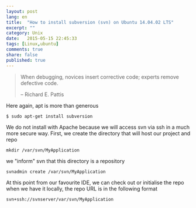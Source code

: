 ```yaml
---
layout: post
lang: en
title:  "How to install subversion (svn) on Ubuntu 14.04.02 LTS"
excerpt: ""
category: Unix
date:   2015-05-15 22:45:33
tags: [Linux,ubuntu]
comments: true
share: false
published: true
---
```


> When debugging, novices insert corrective code; experts remove defective code.
> 
> – Richard E. Pattis

Here again, apt is more than generous 

```
$ sudo apt-get install subversion
```

We do not install with Apache because we will access svn via ssh in a much more secure way.
First, we create the directory that will host our project and repo

```
mkdir /var/svn/MyApplication
```

we "inform" svn that this directory is a repository

```
svnadmin create /var/svn/MyApplication
```

At this point from our favourite IDE, we can check out or initialise the repo when we have it locally, 
the repo URL is in the following format 

```
svn+ssh://svnserver/var/svn/MyApplication
```